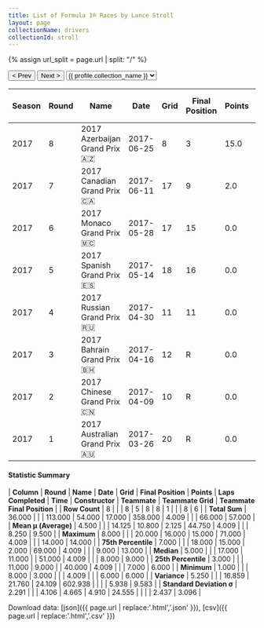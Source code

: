 ```yaml
---
title: List of Formula 1® Races by Lance Stroll
layout: page
collectionName: drivers
collectionId: stroll
---
```


{% assign url_split = page.url | split: "/" %}
<div id="collection-navigation">
<button onclick="selector.options[selector.selectedIndex-1].value && (window.location = selector.options[selector.selectedIndex-1].value);">&lt; Prev</button>
<button onclick="selector.options[selector.selectedIndex+1].value && (window.location = selector.options[selector.selectedIndex+1].value);">Next &gt;</button>
<select id="selector" onchange="this.options[this.selectedIndex].value && (window.location = this.options[this.selectedIndex].value);">
  {% for collectionId in site.data[page.collectionName].refs %}
    {% if collectionId == page.collectionId %}
      {% assign selected = "selected" %}
    {% else %}
      {% assign selected = "" %}
    {% endif %}
    {% assign profile = site.data[page.collectionName][collectionId].profile %}
    <option value="/f1/{{ page.collectionName }}/{{ collectionId }}/{{ url_split[4] }}" {{ selected }}>{{ profile.collection_name }}</option>
  {% endfor %}
</select>
</div>

| Season | Round | Name | Date | Grid | Final Position | Points | Laps Completed | Time | Constructor | Teammate | Teammate Grid | Teammate Final Position |
|--|--|--|--|--|--|--|--|--|--|--|--|--|
| 2017 | 8 | 2017 Azerbaijan Grand Prix 🇦🇿 | 2017-06-25 | 8 | 3 | 15.0 | 51 | +4.009 | Williams 🇬🇧 | [Felipe Massa 🇧🇷](/f1/drivers/massa) | 9 | R |
| 2017 | 7 | 2017 Canadian Grand Prix 🇨🇦 | 2017-06-11 | 17 | 9 | 2.0 | 69 |   | Williams 🇬🇧 | [Felipe Massa 🇧🇷](/f1/drivers/massa) | 7 | R |
| 2017 | 6 | 2017 Monaco Grand Prix 🇲🇨 | 2017-05-28 | 17 | 15 | 0.0 | 71 |   | Williams 🇬🇧 | [Felipe Massa 🇧🇷](/f1/drivers/massa) | 14 | 9 |
| 2017 | 5 | 2017 Spanish Grand Prix 🇪🇸 | 2017-05-14 | 18 | 16 | 0.0 | 64 |   | Williams 🇬🇧 | [Felipe Massa 🇧🇷](/f1/drivers/massa) | 9 | 13 |
| 2017 | 4 | 2017 Russian Grand Prix 🇷🇺 | 2017-04-30 | 11 | 11 | 0.0 | 51 |   | Williams 🇬🇧 | [Felipe Massa 🇧🇷](/f1/drivers/massa) | 6 | 9 |
| 2017 | 3 | 2017 Bahrain Grand Prix 🇧🇭 | 2017-04-16 | 12 | R | 0.0 | 12 |   | Williams 🇬🇧 | [Felipe Massa 🇧🇷](/f1/drivers/massa) | 8 | 6 |
| 2017 | 2 | 2017 Chinese Grand Prix 🇨🇳 | 2017-04-09 | 10 | R | 0.0 | 0 |   | Williams 🇬🇧 | [Felipe Massa 🇧🇷](/f1/drivers/massa) | 6 | 14 |
| 2017 | 1 | 2017 Australian Grand Prix 🇦🇺 | 2017-03-26 | 20 | R | 0.0 | 40 |   | Williams 🇬🇧 | [Felipe Massa 🇧🇷](/f1/drivers/massa) | 7 | 6 |

#### Statistic Summary

| **Column** | **Round** | **Name** | **Date** | **Grid** | **Final Position** | **Points** | **Laps Completed** | **Time** | **Constructor** | **Teammate** | **Teammate Grid** | **Teammate Final Position** |
| **Row Count** | 8 |  |  | 8 | 5 | 8 | 8 | 1 |  |  | 8 | 6 |
| **Total Sum** | 36.000 |  |  | 113.000 | 54.000 | 17.000 | 358.000 | 4.009 |  |  | 66.000 | 57.000 |
| **Mean μ (Average)** | 4.500 |  |  | 14.125 | 10.800 | 2.125 | 44.750 | 4.009 |  |  | 8.250 | 9.500 |
| **Maximum** | 8.000 |  |  | 20.000 | 16.000 | 15.000 | 71.000 | 4.009 |  |  | 14.000 | 14.000 |
| **75th Percentile** | 7.000 |  |  | 18.000 | 15.000 | 2.000 | 69.000 | 4.009 |  |  | 9.000 | 13.000 |
| **Median** | 5.000 |  |  | 17.000 | 11.000 |  | 51.000 | 4.009 |  |  | 8.000 | 9.000 |
| **25th Percentile** | 3.000 |  |  | 11.000 | 9.000 |  | 40.000 | 4.009 |  |  | 7.000 | 6.000 |
| **Minimum** | 1.000 |  |  | 8.000 | 3.000 |  |  | 4.009 |  |  | 6.000 | 6.000 |
| **Variance** | 5.250 |  |  | 16.859 | 21.760 | 24.109 | 602.938 |  |  |  | 5.938 | 9.583 |
| **Standard Deviation σ** | 2.291 |  |  | 4.106 | 4.665 | 4.910 | 24.555 |  |  |  | 2.437 | 3.096 |

Download data: [json]({{ page.url | replace:'.html','.json' }}), [csv]({{ page.url | replace:'.html','.csv' }})
